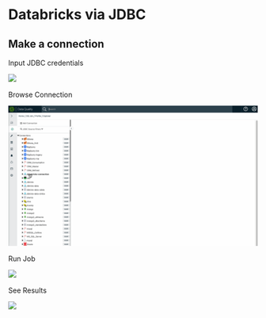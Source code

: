 # Databricks via JDBC

## Make a connection

Input JDBC credentials

![](<../../../.gitbook/assets/make\_a\_connection (1).gif>)

Browse Connection

![](../../../.gitbook/assets/browse.gif)

Run Job

![](../../../.gitbook/assets/browse\_databricks\_2.gif)

See Results

![](../../../.gitbook/assets/see\_results.gif)
